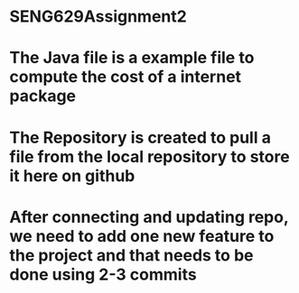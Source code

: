 # SENG629Assignment2

# The Java file is a example file to compute the cost of a internet package

# The Repository is created to pull a file from the local repository to store it here on github

# After connecting and updating repo, we need to add one new feature to the project and that needs to be done using 2-3 commits
